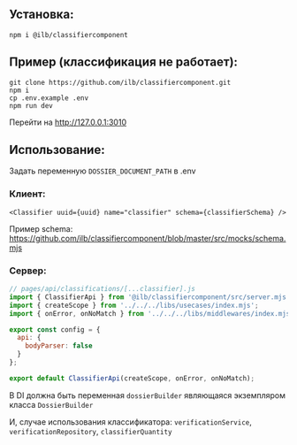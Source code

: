 ## Установка:
```
npm i @ilb/classifiercomponent
```

## Пример (классификация не работает):
```
git clone https://github.com/ilb/classifiercomponent.git
npm i
cp .env.example .env
npm run dev
```
Перейти на http://127.0.0.1:3010

## Использование:
Задать переменную `DOSSIER_DOCUMENT_PATH` в .env

### Клиент:
```
<Classifier uuid={uuid} name="classifier" schema={classifierSchema} />
```

Пример schema: https://github.com/ilb/classifiercomponent/blob/master/src/mocks/schema.mjs


### Сервер:

```js
// pages/api/classifications/[...classifier].js
import { ClassifierApi } from '@ilb/classifiercomponent/src/server.mjs';
import { createScope } from '../../../libs/usecases/index.mjs';
import { onError, onNoMatch } from '../../../libs/middlewares/index.mjs';

export const config = {
  api: {
    bodyParser: false
  }
};

export default ClassifierApi(createScope, onError, onNoMatch);

```

В DI должна быть переменная `dossierBuilder` являющаяся экземпляром класса `DossierBuilder`

И, случае использования классификатора: `verificationService`, `verificationRepository`, `classifierQuantity`